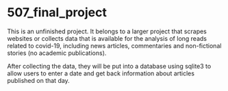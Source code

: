 # 507_final_project

This is an unfinished project. It belongs to a larger project that scrapes websites or collects data that is available for the analysis of long reads related to covid-19, including news articles, commentaries and non-fictional stories (no academic publications). 

After collecting the data, they will be put into a database using sqlite3 to allow users to enter a date and get back information about articles published on that day. 

